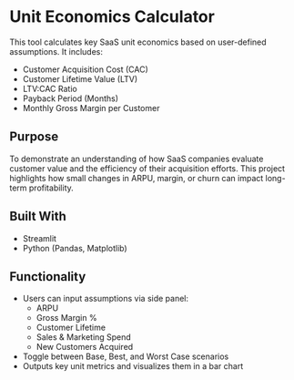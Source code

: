 # Unit Economics Calculator

This tool calculates key SaaS unit economics based on user-defined assumptions. It includes:

- Customer Acquisition Cost (CAC)
- Customer Lifetime Value (LTV)
- LTV:CAC Ratio
- Payback Period (Months)
- Monthly Gross Margin per Customer

## Purpose

To demonstrate an understanding of how SaaS companies evaluate customer value and the efficiency of their acquisition efforts. This project highlights how small changes in ARPU, margin, or churn can impact long-term profitability.

## Built With

- Streamlit
- Python (Pandas, Matplotlib)

## Functionality

- Users can input assumptions via side panel:
  - ARPU
  - Gross Margin %
  - Customer Lifetime
  - Sales & Marketing Spend
  - New Customers Acquired
- Toggle between Base, Best, and Worst Case scenarios
- Outputs key unit metrics and visualizes them in a bar chart
